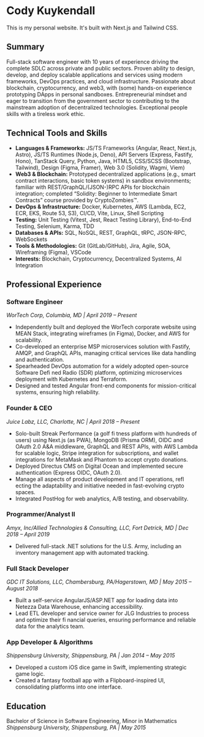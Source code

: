 # Cody Kuykendall

This is my personal website. It's built with Next.js and Tailwind CSS.

## Summary

Full-stack software engineer with 10 years of experience driving the complete SDLC across private and public sectors. Proven ability to design, develop, and deploy scalable applications and services using modern frameworks, DevOps practices, and cloud infrastructure. Passionate about blockchain, cryptocurrency, and web3, with (some) hands-on experience prototyping DApps in personal sandboxes. Entrepreneurial mindset and eager to transition from the government sector to contributing to the mainstream adoption of decentralized technologies. Exceptional people skills with a tireless work ethic.

## Technical Tools and Skills

- **Languages & Frameworks:** JS/TS Frameworks (Angular, React, Next.js, Astro), JS/TS Runtimes (Node.js, Deno), API Servers (Express, Fastify, Hono), TanStack Query, Python, Java, HTML5, CSS/SCSS (Bootstrap, Tailwind), Design (Figma, Framer), Web 3.0 (Solidity, Wagmi, Viem)
- **Web3 & Blockchain:** Prototyped decentralized applications (e.g., smart contract interactions, basic token systems) in sandbox environments; familiar with REST/GraphQL/(JSON-)RPC APIs for blockchain integration; completed “Solidity: Beginner to Intermediate Smart Contracts” course provided by CryptoZombies™.
- **DevOps & Infrastructure:** Docker, Kubernetes, AWS (Lambda, EC2, ECR, EKS, Route 53, S3), CI/CD, Vite, Linux, Shell Scripting
- **Testing:** Unit Testing (Vitest, Jest, React Testing Library), End-to-End Testing, Selenium, Karma, TDD
- **Databases & APIs:** SQL, NoSQL, REST, GraphQL, tRPC, JSON-RPC, WebSockets
- **Tools & Methodologies:** Git (GitLab/GitHub), Jira, Agile, SOA, Wireframing (Figma), VSCode
- **Interests:** Blockchain, Cryptocurrency, Decentralized Systems, AI Integration

## Professional Experience

### Software Engineer

_WorTech Corp, Columbia, MD | April 2019 – Present_

- Independently built and deployed the WorTech corporate website using MEAN Stack, integrating wireframes (in Figma), Docker, and AWS for scalability.
- Co-developed an enterprise MSP microservices solution with Fastify, AMQP, and GraphQL APIs, managing critical services like data handling and authentication.
- Spearheaded DevOps automation for a widely adopted open-source Software Defi ned Radio (SDR) platform, optimizing microservices deployment with Kubernetes and Terraform.
- Designed and tested Angular front-end components for mission-critical systems, ensuring high reliability.

### Founder & CEO

_Juice Labz, LLC, Charlotte, NC | April 2018 – Present_

- Solo-built Streak Performance (a golf fi tness platform with hundreds of users) using Next.js (as PWA), MongoDB (Prisma ORM), OIDC and OAuth 2.0 A&A middleware, GraphQL and REST APIs, with AWS Lambda for scalable logic, Stripe integration for subscriptions, and wallet integrations for MetaMask and Phantom to accept crypto donations.
- Deployed Directus CMS on Digital Ocean and implemented secure authentication (Express OIDC, OAuth 2.0).
- Manage all aspects of product development and IT operations, refl ecting the adaptability and initiative needed in fast-evolving crypto spaces.
- Integrated PostHog for web analytics, A/B testing, and observability.

### Programmer/Analyst II

_Amyx, Inc/Allied Technologies & Consulting, LLC, Fort Detrick, MD | Dec 2018 – April 2019_

- Delivered full-stack .NET solutions for the U.S. Army, including an inventory management app with automated tracking.

### Full Stack Developer

_GDC IT Solutions, LLC, Chambersburg, PA/Hagerstown, MD | May 2015 – August 2018_

- Built a self-service AngularJS/ASP.NET app for loading data into Netezza Data Warehouse, enhancing accessibility.
- Lead ETL developer and service owner for JLG Industries to process and optimize their fi nancial queries, ensuring performance and reliable data for the analytics team.

### App Developer & Algorithms

_Shippensburg University, Shippensburg, PA | Jan 2014 – May 2015_

- Developed a custom iOS dice game in Swift, implementing strategic game logic.
- Created a fantasy football app with a Flipboard-inspired UI, consolidating platforms into one interface.

## Education

Bachelor of Science in Software Engineering, Minor in Mathematics
_Shippensburg University, Shippensburg, PA | May 2015_